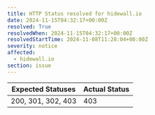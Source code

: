 ```yaml
---
title: HTTP Status resolved for hidewall.io
date: 2024-11-15T04:32:17+00:00Z
resolved: True
resolvedWhen: 2024-11-15T04:32:17+00:00Z
resolvedStartTime: 2024-11-08T11:28:04+00:00Z
severity: notice
affected:
  - hidewall.io
section: issue
---
```


| Expected Statuses | Actual Status  |
|-------------------|----------------|
| 200, 301, 302, 403 | 403 |
